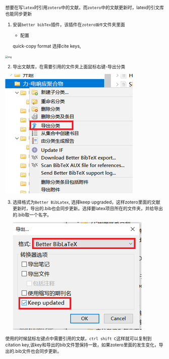 想要在写`latex`时引用`zotero`中的文献，而`zotero`中的文献更新时，latex的引文库也能同步更新

1. 安装`better bibTex`插件，该插件在`zotero插件`文件夹里面

   - 配置

   quick-copy format 选择cite keys,


<img src="https://files.getquicker.net/_sitefiles/kb/sharedaction/4a4a903b-be9d-490f-560d-08d9eec3922c/2022/02/14/164706_507828_image.png" alt="img" style="zoom: 50%;" />

2. 导出文献库，在需要引用的文件夹上面鼠标右键-导出分类

![image-20220218101240328](zotero配合写latex自动同步更新bib文献库.assets/image-20220218101240328.png)

3. 选择格式为`Better BibLatex`, 选择keep upgraded，这样zotero里面的文献更新时，导出的.bib也会同步更新。选择要latex项目所在的文件夹，并给导出的.bib取一个名字。

   ![image-20220218101412516](zotero配合写latex自动同步更新bib文献库.assets/image-20220218101412516.png)

使用的时候鼠标左键点中需要引用的文献，`ctrl shift C`这样就可以复制到citation key,该key和导出的bib文件慧保持一致，如果zotero里面的发生变化，导出的.bib文件也会同步更新。